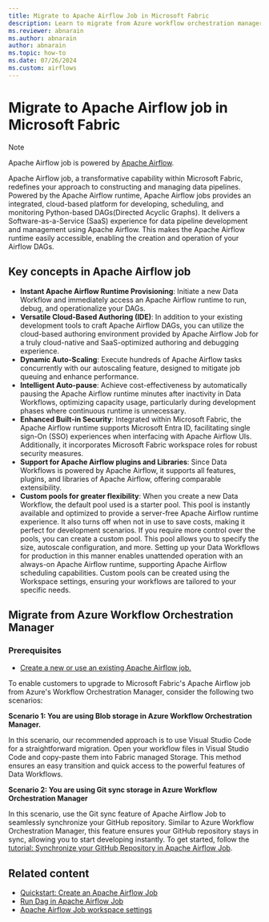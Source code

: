 ```yaml
---
title: Migrate to Apache Airflow Job in Microsoft Fabric
description: Learn to migrate from Azure workflow orchestration manager to Apache Airflow Job in Microsoft Fabric.
ms.reviewer: abnarain
ms.author: abnarain
author: abnarain
ms.topic: how-to
ms.date: 07/26/2024
ms.custom: airflows
---
```


# Migrate to Apache Airflow job in Microsoft Fabric

> [!NOTE]
> Apache Airflow job is powered by [Apache Airflow](https://airflow.apache.org/).

Apache Airflow job, a transformative capability within Microsoft Fabric, redefines your approach to constructing and managing data pipelines. Powered by the Apache Airflow runtime, Apache Airflow jobs provides an integrated, cloud-based platform for developing, scheduling, and monitoring Python-based DAGs(Directed Acyclic Graphs). It delivers a Software-as-a-Service (SaaS) experience for data pipeline development and management using Apache Airflow. This makes the Apache Airflow runtime easily accessible, enabling the creation and operation of your Airflow DAGs.

## Key concepts in Apache Airflow job

- **Instant Apache Airflow Runtime Provisioning**: Initiate a new Data Workflow and immediately access an Apache Airflow runtime to run, debug, and operationalize your DAGs.
- **Versatile Cloud-Based Authoring (IDE)**: In addition to your existing development tools to craft Apache Airflow DAGs, you can utilize the cloud-based authoring environment provided by Apache Airflow Job for a truly cloud-native and SaaS-optimized authoring and debugging experience.
- **Dynamic Auto-Scaling**: Execute hundreds of Apache Airflow tasks concurrently with our autoscaling feature, designed to mitigate job queuing and enhance performance.
- **Intelligent Auto-pause**: Achieve cost-effectiveness by automatically pausing the Apache Airflow runtime minutes after inactivity in Data Workflows, optimizing capacity usage, particularly during development phases where continuous runtime is unnecessary.
- **Enhanced Built-in Security**: Integrated within Microsoft Fabric, the Apache Airflow runtime supports Microsoft Entra ID, facilitating single sign-On (SSO) experiences when interfacing with Apache Airflow UIs. Additionally, it incorporates Microsoft Fabric workspace roles for robust security measures.
- **Support for Apache Airflow plugins and Libraries**: Since Data Workflows is powered by Apache Airflow, it supports all features, plugins, and libraries of Apache Airflow, offering comparable extensibility.
- **Custom pools for greater flexibility**: When you create a new Data Workflow, the default pool used is a starter pool. This pool is instantly available and optimized to provide a server-free Apache Airflow runtime experience. It also turns off when not in use to save costs, making it perfect for development scenarios. If you require more control over the pools, you can create a custom pool. This pool allows you to specify the size, autoscale configuration, and more. Setting up your Data Workflows for production in this manner enables unattended operation with an always-on Apache Airflow runtime, supporting Apache Airflow scheduling capabilities. Custom pools can be created using the Workspace settings, ensuring your workflows are tailored to your specific needs.

## Migrate from Azure Workflow Orchestration Manager

### Prerequisites

- [Create a new or use an existing Apache Airflow job.](../data-factory/create-apache-airflow-jobs.md)

To enable customers to upgrade to Microsoft Fabric's Apache Airflow job from Azure's Workflow Orchestration Manager, consider the following two scenarios:

**Scenario 1: You are using Blob storage in Azure Workflow Orchestration Manager.**

In this scenario, our recommended approach is to use Visual Studio Code for a straightforward migration. Open your workflow files in Visual Studio Code and copy-paste them into Fabric managed Storage. This method ensures an easy transition and quick access to the powerful features of Data Workflows.

**Scenario 2: You are using Git sync storage in Azure Workflow Orchestration Manager**

In this scenario, use the Git sync feature of Apache Airflow Job to seamlessly synchronize your GitHub repository. Similar to Azure Workflow Orchestration Manager, this feature ensures your GitHub repository stays in sync, allowing you to start developing instantly. To get started, follow the [tutorial: Synchronize your GitHub Repository in Apache Airflow Job](../data-factory/apache-airflow-jobs-sync-git-repo.md).

## Related content

- [Quickstart: Create an Apache Airflow Job](../data-factory/create-apache-airflow-jobs.md)
- [Run Dag in Apache Airflow Job](../data-factory/apache-airflow-jobs-hello-world.md)
- [Apache Airflow Job workspace settings](../data-factory/apache-airflow-jobs-workspace-settings.md)
